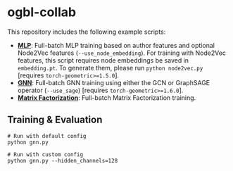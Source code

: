 # ogbl-collab

This repository includes the following example scripts:

* **[MLP](https://github.com/snap-stanford/ogb/blob/master/examples/linkproppred/collab/mlp.py)**: Full-batch MLP training based on author features and optional Node2Vec features (`--use_node_embedding`). For training with Node2Vec features, this script requires node embeddings be saved in `embedding.pt`. To generate them, please run `python node2vec.py` [requires `torch-geometric>=1.5.0`].
* **[GNN](https://github.com/snap-stanford/ogb/blob/master/examples/linkproppred/collab/gnn.py)**: Full-batch GNN training using either the GCN or GraphSAGE operator (`--use_sage`) [requires `torch-geometric>=1.6.0`].
* **[Matrix Factorization](https://github.com/snap-stanford/ogb/blob/master/examples/linkproppred/collab/mf.py)**: Full-batch Matrix Factorization training.

## Training & Evaluation

```
# Run with default config
python gnn.py

# Run with custom config
python gnn.py --hidden_channels=128
```
